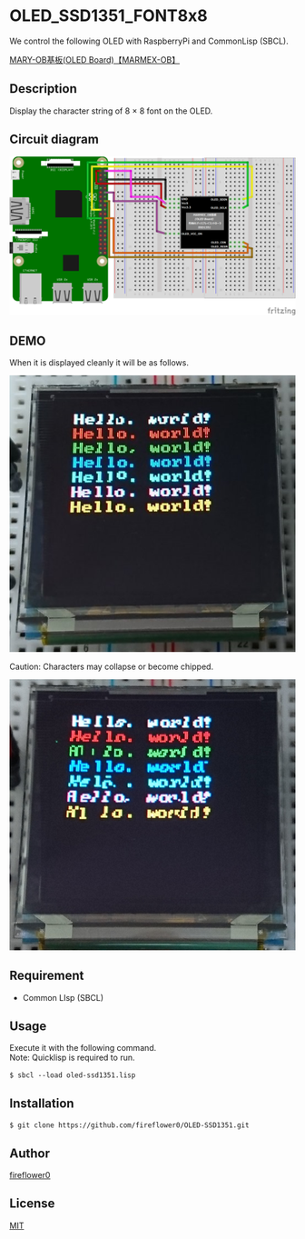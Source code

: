 # OLED_SSD1351_FONT8x8

We control the following OLED with RaspberryPi and CommonLisp (SBCL).

[MARY-OB基板(OLED Board)【MARMEX-OB】](https://www.marutsu.co.jp/pc/i/104614/)

## Description

Display the character string of 8 × 8 font on the OLED.

## Circuit diagram

![CircuitDiagram](https://github.com/fireflower0/OLED_SSD1351_FONT8x8/blob/master/img/ssd1351_circuit_full.png)

## DEMO

When it is displayed cleanly it will be as follows.  

![Demo1](https://github.com/fireflower0/OLED_SSD1351_FONT8x8/blob/master/img/oled-ssd1351-font8x8_01.png)  

Caution: Characters may collapse or become chipped.  

![Demo2](https://github.com/fireflower0/OLED_SSD1351_FONT8x8/blob/master/img/oled-ssd1351-font8x8_02.png)  

## Requirement

- Common LIsp (SBCL)

## Usage

Execute it with the following command.  
Note: Quicklisp is required to run.  

    $ sbcl --load oled-ssd1351.lisp

## Installation

    $ git clone https://github.com/fireflower0/OLED-SSD1351.git

## Author

[fireflower0](https://twitter.com/fireflower0)

## License

[MIT](https://choosealicense.com/licenses/mit/)
